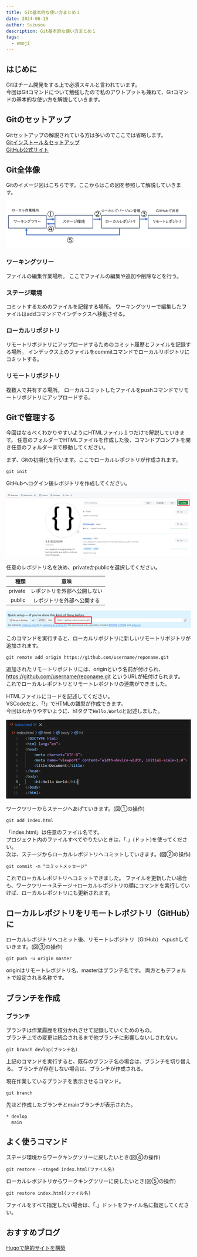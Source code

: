 ```yaml
---
title: Git基本的な使い方まとめ１
date: 2024-06-19
author: Suzusou
description: Git基本的な使い方まとめ１
tags:
  - emoji
---
```


## はじめに
Gitはチーム開発をする上で必須スキルと言われています。  
今回はGitコマンドについて勉強したので私のアウトプットも兼ねて、Gitコマンドの基本的な使い方を解説していきます。

## Gitのセットアップ 
Gitセットアップの解説されている方は多いのでここでは省略します。   
[Gitインストール＆セットアップ](https://qiita.com/T-H9703EnAc/items/4fbe6593d42f9a844b1c#%E6%89%8B%E9%A0%862git%E3%81%AE%E3%82%A4%E3%83%B3%E3%82%B9%E3%83%88%E3%83%BC%E3%83%AB)  
[GitHub公式サイト](https://github.com)

## Git全体像
Gitのイメージ図はこちらです。ここからはこの図を参照して解説していきます。  

![Landscape](GitHub_全体像.png) 

### ワーキングツリー
ファイルの編集作業場所。
ここでファイルの編集や追加や削除などを行う。
### ステージ環境
コミットするためのファイルを記録する場所。
ワーキングツリーで編集したファイルはaddコマンドでインデックスへ移動させる。
### ローカルリポジトリ
リモートリポジトリにアップロードするためのコミット履歴とファイルを記録する場所。
インデックス上のファイルをcommitコマンドでローカルリポジトリにコミットする。
### リモートリポジトリ
複数人で共有する場所。
ローカルコミットしたファイルをpushコマンドでリモートリポジトリにアップロードする。

## Gitで管理する
今回はなるべくわかりやすいようにHTMLファイル１つだけで解説していきます。
任意のフォルダーでHTMLファイルを作成した後、コマンドプロンプトを開き任意のフォルダーまで移動してください。 

まず、Gitの初期化を行います。ここでローカルレポジトリが作成されます。

```git
git init
```
GitHubへログイン後レポジトリを作成してください。  

![Landscape](GitHub_repo.png)  

任意のレポジトリ名を決め、privateかpublicを選択してください。  

|種類 | 意味 |
|---:| :---: |
|private | レポジトリを外部へ公開しない|
|public | レポジトリを外部へ公開する|  


![Landscape](GitHub_reponame.png)  

このコマンドを実行すると、ローカルリポジトリに新しいリモートリポジトリが追加されます。 
```git
git remote add origin https://github.com/username/reponame.git
```
追加されたリモートリポジトリには、originという名前が付けられ、https://github.com/username/reponame.git というURLが紐付けられます。  
これでローカルレポジトリとリモートレポジトリの連携ができました。

HTMLファイルにコードを記述してください。  
VSCodeだと、「!」でHTMLの雛型が作成できます。  
今回はわかりやすいように、h1タグで```Hello,World```と記述しました。  

![Landscape](VSCode.png)  

ワークツリーからステージへあげていきます。(図①の操作)

```git
git add index.html
```

「index.html」は任意のファイル名です。  
プロジェクト内のファイルすべてやりたいときは、「.」(ドット)を使ってください。  
次は、ステージからローカルレポジトリへコミットしていきます。(図②の操作)

```git
git commit -m "コミットメッセージ"
```

これでローカルレポジトリへコミットできました。
ファイルを更新したい場合も、ワークツリー→ステージ→ローカルレポジトリの順にコマンドを実行していけば、ローカルレポジトリにも更新されます。



## ローカルレポジトリをリモートレポジトリ（GitHub）に


ローカルレポジトリへコミット後、リモートレポジトリ（GitHub）へpushしていきます。(図③の操作)

```git
git push -u origin master
```

originはリモートレポジトリ名、masterはブランチ名です。
両方ともデフォルトで設定される名称です。

## ブランチを作成
### ブランチ
ブランチは作業履歴を枝分かれさせて記録していくためのもの。  
ブランチ上での変更は統合されるまで他ブランチに影響しないしされない。  

```git
git branch devlop(ブランチ名)
```
上記のコマンドを実行すると、既存のブランチ名の場合は、ブランチを切り替える。
ブランチが存在しない場合は、ブランチが作成される。

現在作業しているブランチを表示させるコマンド。  

```git
git branch 
```
先ほど作成したブランチとmainブランチが表示された。
```git
* devlop
  main
```


## よく使うコマンド

ステージ環境からワークキングツリーに戻したいとき(図④の操作)    

```git
git restore --staged index.html(ファイル名)
```

ローカルレポジトリからワークキングツリーに戻したいとき(図⑤の操作)  

```git
git restore index.html(ファイル名)
```

ファイルをすべて指定したい場合は、「.」ドットをファイル名に指定してください。

## おすすめブログ
[Hugoで静的サイトを構築](https://bellfat.com/ja-gb/posts/hugo-start/)   

